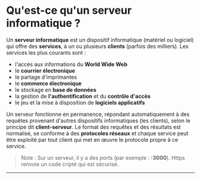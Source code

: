 # Qu'est-ce qu'un serveur informatique ?

Un **serveur informatique** est un dispositif informatique (matériel ou logiciel) qui offre des **services**, à un ou plusieurs **clients** (parfois des milliers). Les services les plus courants sont :

- l'accès aux informations du **World Wide Web** 
- le **courrier électronique** 
- le partage d'imprimantes 
- le **commerce électronique** 
- le stockage en **base de données** 
- la gestion de **l'authentification** et du **contrôle d'accès** 
- le jeu et la mise à disposition de **logiciels applicatifs**

Un serveur fonctionne en permanence, répondant automatiquement à des requêtes provenant d'autres dispositifs informatiques (les clients), selon le principe dit **client-serveur**. Le format des requêtes et des résultats est normalisé, se conforme à des **protocoles réseaux** et chaque service peut être exploité par tout client qui met en œuvre le protocole propre à ce service.

> Note : Sur un serveur, il y a des ports (par exemple : **:3000**). Https renvoie un code cripté qui est sécurisé.


---